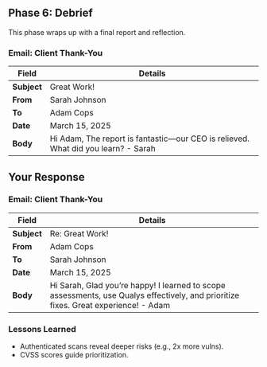## Phase 6: Debrief

This phase wraps up with a final report and reflection.

### Email: Client Thank-You
| Field       | Details                              |
|-------------|--------------------------------------|
| **Subject** | Great Work!                        |
| **From**    | Sarah Johnson                      |
| **To**      | Adam Cops                        |
| **Date**    | March 15, 2025                     |
| **Body**    | Hi Adam, The report is fantastic—our CEO is relieved. What did you learn? - Sarah |

## Your Response

### Email: Client Thank-You
| Field       | Details                              |
|-------------|--------------------------------------|
| **Subject** | Re: Great Work!                      |
| **From**    | Adam Cops                    |
| **To**      | Sarah Johnson                        |
| **Date**    | March 15, 2025                     |
| **Body**    | Hi Sarah, Glad you’re happy! I learned to scope assessments, use Qualys effectively, and prioritize fixes. Great experience! - Adam |

### Lessons Learned

- Authenticated scans reveal deeper risks (e.g., 2x more vulns).  
- CVSS scores guide prioritization.
